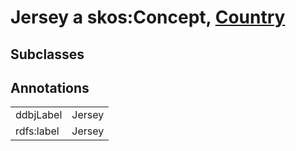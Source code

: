 # Jersey a skos:Concept, [Country](/0.1/Country)

## Subclasses

## Annotations

|||
|-----|-----|
|ddbjLabel|Jersey|
|rdfs:label|Jersey|

